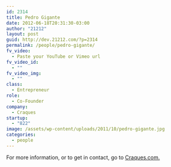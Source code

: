 ```yaml
---
id: 2314
title: Pedro Gigante
date: 2012-06-18T20:31:30-03:00
author: "21212"
layout: post
guid: http://dev.21212.com/?p=2314
permalink: /people/pedro-gigante/
fv_video:
  - Paste your YouTube or Vimeo url
fv_video_id:
  - ""
fv_video_img:
  - ""
class:
  - Entrepreneur
role:
  - Co-Founder
company:
  - Craques
startup:
  - "822"
image: /assets/wp-content/uploads/2011/10/pedro-gigante.jpg
categories:
  - people
---
```

For more information, or to get in contact, go to <a href="http://www.craques.com" target="_blank">Craques.com.</a>